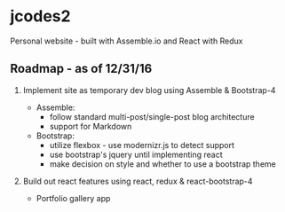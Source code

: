 # jcodes2
Personal website - built with Assemble.io and React with Redux

## Roadmap - as of 12/31/16

1. Implement site as temporary dev blog using Assemble & Bootstrap-4
	* Assemble:
		* follow standard multi-post/single-post blog architecture
		* support for Markdown
	* Bootstrap:
		* utilize flexbox - use modernizr.js to detect support
		* use bootstrap's jquery until implementing react
		* make decision on style and whether to use a bootstrap theme

2. Build out react features using react, redux & react-bootstrap-4
	* Portfolio gallery app
